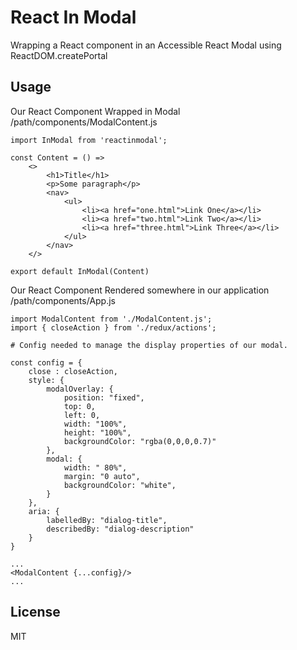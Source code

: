 # React In Modal 

Wrapping a React component in an Accessible React Modal using ReactDOM.createPortal


## Usage

Our React Component Wrapped in Modal
/path/components/ModalContent.js

```
import InModal from 'reactinmodal';

const Content = () =>
    <>
        <h1>Title</h1>
        <p>Some paragraph</p>
        <nav>
            <ul>
                <li><a href="one.html">Link One</a></li>
                <li><a href="two.html">Link Two</a></li>
                <li><a href="three.html">Link Three</a></li>
            </ul>
        </nav>
    </>

export default InModal(Content)

```

Our React Component Rendered somewhere in our application
/path/components/App.js
```
import ModalContent from './ModalContent.js';
import { closeAction } from './redux/actions';

# Config needed to manage the display properties of our modal.

const config = {
    close : closeAction,
    style: {
        modalOverlay: {
            position: "fixed",
            top: 0,
            left: 0,
            width: "100%",
            height: "100%",
            backgroundColor: "rgba(0,0,0,0.7)"
        },
        modal: {
            width: " 80%",
            margin: "0 auto",
            backgroundColor: "white",
        }
    },
    aria: {
        labelledBy: "dialog-title",
        describedBy: "dialog-description"
    }
}

...
<ModalContent {...config}/>
...

```

## License

MIT
